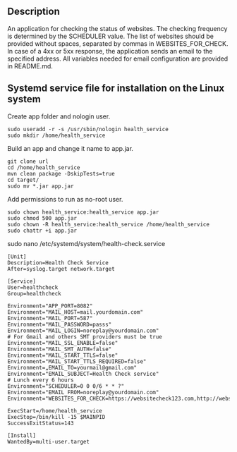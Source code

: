 ## Description
An application for checking the status of websites. The checking frequency is determined by the SCHEDULER value. The list of websites should be provided without spaces, separated by commas in WEBSITES_FOR_CHECK. In case of a 4xx or 5xx response, the application sends an email to the specified address. All variables needed for email configuration are provided in README.md.

## Systemd service file for installation on the Linux system
Create app folder and nologin user.
```
sudo useradd -r -s /usr/sbin/nologin health_service
sudo mkdir /home/health_service
```
Build an app and change it name to app.jar.
```
git clone url
cd /home/health_service
mvn clean package -DskipTests=true
cd target/
sudo mv *.jar app.jar
```
Add permissions to run as no-root user.

```
sudo chown health_service:health_service app.jar
sudo chmod 500 app.jar
sudo chown -R health_service:health_service /home/health_service
sudo chattr +i app.jar
```

sudo nano /etc/systemd/system/health-check.service

```
[Unit]
Description=Health Check Service
After=syslog.target network.target

[Service]
User=healthcheck
Group=healthcheck 

Environment="APP_PORT=8082"
Environment="MAIL_HOST=mail.yourdomain.com"
Environment="MAIL_PORT=587"
Environment="MAIL_PASSWORD=passs"
Environment="MAIL_LOGIN=noreplay@yourdomain.com"
# For Gmail and others SMT providers must be true
Environment="MAIL_SSL_ENABLE=false"
Environment="MAIL_SMT_AUTH=false"
Environment="MAIL_START_TTLS=false"
Environment="MAIL_START_TTLS_REQUIRED=false"
Environment=„EMAIL_TO=yourmail@gmail.com"
Environment="EMAIL_SUBJECT=Health Check service"
# Lunch every 6 hours
Environment="SCHEDULER=0 0 0/6 * * ?"
Environment="EMAIL_FROM=noreplay@yourdomain.com"
Environment="WEBSITES_FOR_CHECK=https://websitecheck123.com,http://websitecheck433.com"

ExecStart=/home/health_service
ExecStop=/bin/kill -15 $MAINPID
SuccessExitStatus=143

[Install]
WantedBy=multi-user.target
```
